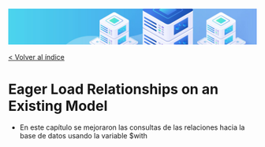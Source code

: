 ![Virtualización](/docs/images/header.png)

[< Volver al índice](/docs/ReadMe.md)

# Eager Load Relationships on an Existing Model

- En este capítulo se mejoraron las consultas de las relaciones hacia la base de datos usando la variable $with